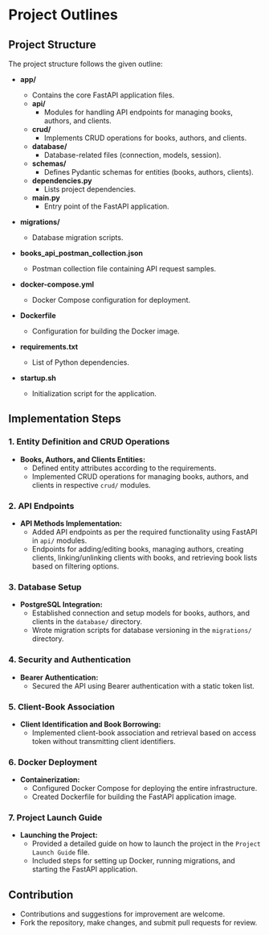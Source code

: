 # Project Outlines


## Project Structure

The project structure follows the given outline:

- **app/**
  - Contains the core FastAPI application files.
  - **api/**
    - Modules for handling API endpoints for managing books, authors, and clients.
  - **crud/**
    - Implements CRUD operations for books, authors, and clients.
  - **database/**
    - Database-related files (connection, models, session).
  - **schemas/**
    - Defines Pydantic schemas for entities (books, authors, clients).
  - **dependencies.py**
    - Lists project dependencies.
  - **main.py**
    - Entry point of the FastAPI application.

- **migrations/**
  - Database migration scripts.

- **books_api_postman_collection.json**
  - Postman collection file containing API request samples.

- **docker-compose.yml**
  - Docker Compose configuration for deployment.

- **Dockerfile**
  - Configuration for building the Docker image.

- **requirements.txt**
  - List of Python dependencies.

- **startup.sh**
  - Initialization script for the application.

## Implementation Steps

### 1. Entity Definition and CRUD Operations

- **Books, Authors, and Clients Entities:**
  - Defined entity attributes according to the requirements.
  - Implemented CRUD operations for managing books, authors, and clients in respective `crud/` modules.

### 2. API Endpoints

- **API Methods Implementation:**
  - Added API endpoints as per the required functionality using FastAPI in `api/` modules.
  - Endpoints for adding/editing books, managing authors, creating clients, linking/unlinking clients with books, and retrieving book lists based on filtering options.

### 3. Database Setup

- **PostgreSQL Integration:**
  - Established connection and setup models for books, authors, and clients in the `database/` directory.
  - Wrote migration scripts for database versioning in the `migrations/` directory.

### 4. Security and Authentication

- **Bearer Authentication:**
  - Secured the API using Bearer authentication with a static token list.

### 5. Client-Book Association

- **Client Identification and Book Borrowing:**
  - Implemented client-book association and retrieval based on access token without transmitting client identifiers.

### 6. Docker Deployment

- **Containerization:**
  - Configured Docker Compose for deploying the entire infrastructure.
  - Created Dockerfile for building the FastAPI application image.

### 7. Project Launch Guide

- **Launching the Project:**
  - Provided a detailed guide on how to launch the project in the `Project Launch Guide` file.
  - Included steps for setting up Docker, running migrations, and starting the FastAPI application.
  

## Contribution
- Contributions and suggestions for improvement are welcome.
- Fork the repository, make changes, and submit pull requests for review.
